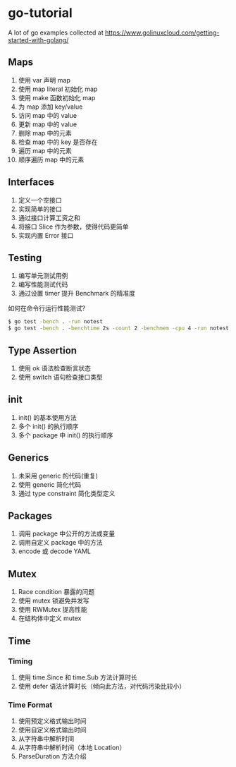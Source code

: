 # go-tutorial

A lot of go examples collected at https://www.golinuxcloud.com/getting-started-with-golang/

## Maps

1. 使用 var 声明 map
2. 使用 map literal 初始化 map
3. 使用 make 函数初始化 map
4. 为 map 添加 key/value
5. 访问 map 中的 value
6. 更新 map 中的 value
7. 删除 map 中的元素
8. 检查 map 中的 key 是否存在
9. 遍历 map 中的元素
10. 顺序遍历 map 中的元素

## Interfaces

1. 定义一个空接口
2. 实现简单的接口
3. 通过接口计算工资之和
4. 将接口 Slice 作为参数，使得代码更简单
5. 实现内置 Error 接口

## Testing

1. 编写单元测试用例
2. 编写性能测试代码
3. 通过设置 timer 提升 Benchmark 的精准度

如何在命令行运行性能测试?

```bash
$ go test -bench . -run notest
$ go test -bench . -benchtime 2s -count 2 -benchmem -cpu 4 -run notest
```

## Type Assertion

1. 使用 ok 语法检查断言状态
2. 使用 switch 语句检查接口类型

## init

1. init() 的基本使用方法
2. 多个 init() 的执行顺序
3. 多个 package 中 init() 的执行顺序

## Generics

1. 未采用 generic 的代码(重复)
2. 使用 generic 简化代码
3. 通过 type constraint 简化类型定义

## Packages

1. 调用 package 中公开的方法或变量
2. 调用自定义 package 中的方法
3. encode 或 decode YAML

## Mutex

1. Race condition 暴露的问题
2. 使用 mutex 锁避免并发写
3. 使用 RWMutex 提高性能
4. 在结构体中定义 mutex

## Time

### Timing

1. 使用 time.Since 和 time.Sub 方法计算时长
2. 使用 defer 语法计算时长（倾向此方法，对代码污染比较小）

### Time Format

1. 使用预定义格式输出时间
2. 使用自定义格式输出时间
3. 从字符串中解析时间
4. 从字符串中解析时间（本地 Location）
5. ParseDuration 方法介绍
